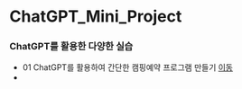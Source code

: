 # ChatGPT_Mini_Project

### ChatGPT를 활용한 다양한 실습
* 01 ChatGPT를 활용하여 간단한 캠핑예약 프로그램 만들기 [이동](./code/camp_reservation.py)
* 
